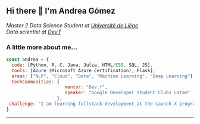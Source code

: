 <h2> Hi there 👋 I'm Andrea Gómez </h2>

<p><em>Master 2 Data Science Student at <a href="https://www.uliege.be/cms/c_8699436/fr/uliege">Université de Liège</a></br>Data scientist at <a href="https://www.devf.la">Dev.f</a>
</em></p>


### A little more about me...  

```javascript
const andrea = {
  code: [Python, R, C, Java, Julia, HTML/CSS, SQL, JS],
  tools: [Azure (Microsoft Azure Certification), Flask],
  areas: ["NLP", "Cloud", "Data", "Machine Learning", "Deep Learning"],
  techCommunities: {
                      mentor: "Dev.f",
                      speaker: "Google Developer Student Clubs Latam"
                   },
 challenge: "I am learning fullstack development at the Launch X program by Innovacción Virtual - Microsoft"
}
```

---
